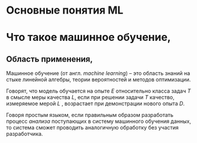 # Основные понятия ML

# Что такое машинное обучение,

## Область применения,

Машинное обучение (от англ. *machine learning*) – это область знаний на стыке линейной алгебры, теории вероятностей и методов оптимизации.

Говорят, что модель обучается на опыте $E$ относительно класса задач $T$ в смысле меры качества $L$, если при решении задачи $T$ качество, измеряемое мерой $L$ , возрастает при демонстрации нового опыта $D$.

Говоря простым языком, если правильным образом разработать процесс *анализа* поступающих в систему машинного обучения данных, то система сможет проводить аналогичную обработку без участия разработчика.
